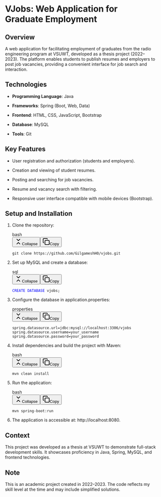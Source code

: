 <div contenteditable="true" role="textbox" translate="no" class="tiptap ProseMirror" tabindex="0"><h1 dir="ltr">VJobs: Web Application for Graduate Employment</h1><h2 dir="ltr">Overview</h2><p dir="ltr">A web application for facilitating employment of graduates from the radio engineering program at VSUWT, developed as a thesis project (2022–2023). The platform enables students to publish resumes and employers to post job vacancies, providing a convenient interface for job search and interaction.</p><h2 dir="ltr">Technologies</h2><ul class="tight" data-tight="true" dir="ltr"><li><p dir="ltr"><strong>Programming Language</strong>: Java</p></li><li><p dir="ltr"><strong>Frameworks</strong>: Spring (Boot, Web, Data)</p></li><li><p dir="ltr"><strong>Frontend</strong>: HTML, CSS, JavaScript, Bootstrap</p></li><li><p dir="ltr"><strong>Database</strong>: MySQL</p></li><li><p dir="ltr"><strong>Tools</strong>: Git</p></li></ul><h2 dir="ltr">Key Features</h2><ul class="tight" data-tight="true" dir="ltr"><li><p dir="ltr">User registration and authorization (students and employers).</p></li><li><p dir="ltr">Creation and viewing of student resumes.</p></li><li><p dir="ltr">Posting and searching for job vacancies.</p></li><li><p dir="ltr">Resume and vacancy search with filtering.</p></li><li><p dir="ltr">Responsive user interface compatible with mobile devices (Bootstrap).</p></li></ul><h2 dir="ltr">Setup and Installation</h2><ol class="tight" data-tight="true" dir="ltr"><li><p dir="ltr">Clone the repository:</p><div class="react-renderer node-codeBlock"><div class="codeblock" data-node-view-wrapper="" style="white-space: normal;"><div class="relative my-3 -mr-2 right-1 rounded-xl md:-mr-8 md:right-4"><div contenteditable="false" class="flex flex-row px-4 py-2 h-10 items-center rounded-t-xl bg-surface-l2 border border-border-l1"><span class="font-mono text-secondary text-xs select-none">bash</span></div><div class="sticky right-2 z-10 @[1280px]/mainview:z-40 @[1280px]/mainview:top-10 top-28 @[0px]/preview:top-5"><div contenteditable="false" class="absolute bottom-1 right-1 flex flex-row gap-0.5 select-none"><button class="inline-flex items-center justify-center gap-2 whitespace-nowrap font-medium cursor-pointer focus-visible:outline-none focus-visible:ring-1 focus-visible:ring-ring disabled:opacity-60 disabled:cursor-not-allowed transition-colors duration-100 [&amp;_svg]:shrink-0 select-none text-fg-secondary hover:text-fg-primary disabled:hover:text-fg-secondary bg-surface-l1 dark:bg-surface-l2 dark:hover:bg-surface-l3 hover:bg-surface-l4-hover disabled:hover:bg-surface-l1 dark:disabled:hover:bg-surface-l2 h-8 rounded-lg px-3 text-xs" type="button"><svg xmlns="http://www.w3.org/2000/svg" width="24" height="24" viewBox="0 0 24 24" fill="none" stroke="currentColor" stroke-width="2" stroke-linecap="round" stroke-linejoin="round" class="lucide lucide-chevrons-down-up size-4"><path d="m7 20 5-5 5 5"></path><path d="m7 4 5 5 5-5"></path></svg><span class="hidden @sm:block">Collapse</span></button><button class="inline-flex items-center justify-center gap-2 whitespace-nowrap font-medium cursor-pointer focus-visible:outline-none focus-visible:ring-1 focus-visible:ring-ring disabled:opacity-60 disabled:cursor-not-allowed transition-colors duration-100 [&amp;_svg]:shrink-0 select-none text-fg-secondary hover:text-fg-primary disabled:hover:text-fg-secondary bg-surface-l1 dark:bg-surface-l2 dark:hover:bg-surface-l3 hover:bg-surface-l4-hover disabled:hover:bg-surface-l1 dark:disabled:hover:bg-surface-l2 h-8 rounded-lg px-3 text-xs" type="button"><svg xmlns="http://www.w3.org/2000/svg" width="24" height="24" viewBox="0 0 24 24" fill="none" stroke="currentColor" stroke-width="2" stroke-linecap="round" stroke-linejoin="round" class="lucide lucide-copy size-4"><rect width="14" height="14" x="8" y="8" rx="2" ry="2"></rect><path d="M4 16c-1.1 0-2-.9-2-2V4c0-1.1.9-2 2-2h10c1.1 0 2 .9 2 2"></path></svg><span class="hidden @sm:block">Copy</span></button></div></div><pre class="whitespace-pre-wrap break-all overflow-x-auto text-primary bg-surface-l1 dark:bg-surface-inset m-0 rounded-t-none rounded-b-2xl border border-border-l1 border-t-0"><code as="code" spellcheck="false" class="language-bash" data-node-view-content="" style="white-space: pre-wrap;"><div data-node-view-content-react="" style="white-space: inherit;">git clone https://github.com/GilgameshH0/vjobs.git</div></code></pre></div></div></div></li><li><p dir="ltr">Set up MySQL and create a database:</p><div class="react-renderer node-codeBlock"><div class="codeblock" data-node-view-wrapper="" style="white-space: normal;"><div class="relative my-3 -mr-2 right-1 rounded-xl md:-mr-8 md:right-4"><div contenteditable="false" class="flex flex-row px-4 py-2 h-10 items-center rounded-t-xl bg-surface-l2 border border-border-l1"><span class="font-mono text-secondary text-xs select-none">sql</span></div><div class="sticky right-2 z-10 @[1280px]/mainview:z-40 @[1280px]/mainview:top-10 top-28 @[0px]/preview:top-5"><div contenteditable="false" class="absolute bottom-1 right-1 flex flex-row gap-0.5 select-none"><button class="inline-flex items-center justify-center gap-2 whitespace-nowrap font-medium cursor-pointer focus-visible:outline-none focus-visible:ring-1 focus-visible:ring-ring disabled:opacity-60 disabled:cursor-not-allowed transition-colors duration-100 [&amp;_svg]:shrink-0 select-none text-fg-secondary hover:text-fg-primary disabled:hover:text-fg-secondary bg-surface-l1 dark:bg-surface-l2 dark:hover:bg-surface-l3 hover:bg-surface-l4-hover disabled:hover:bg-surface-l1 dark:disabled:hover:bg-surface-l2 h-8 rounded-lg px-3 text-xs" type="button"><svg xmlns="http://www.w3.org/2000/svg" width="24" height="24" viewBox="0 0 24 24" fill="none" stroke="currentColor" stroke-width="2" stroke-linecap="round" stroke-linejoin="round" class="lucide lucide-chevrons-down-up size-4"><path d="m7 20 5-5 5 5"></path><path d="m7 4 5 5 5-5"></path></svg><span class="hidden @sm:block">Collapse</span></button><button class="inline-flex items-center justify-center gap-2 whitespace-nowrap font-medium cursor-pointer focus-visible:outline-none focus-visible:ring-1 focus-visible:ring-ring disabled:opacity-60 disabled:cursor-not-allowed transition-colors duration-100 [&amp;_svg]:shrink-0 select-none text-fg-secondary hover:text-fg-primary disabled:hover:text-fg-secondary bg-surface-l1 dark:bg-surface-l2 dark:hover:bg-surface-l3 hover:bg-surface-l4-hover disabled:hover:bg-surface-l1 dark:disabled:hover:bg-surface-l2 h-8 rounded-lg px-3 text-xs" type="button"><svg xmlns="http://www.w3.org/2000/svg" width="24" height="24" viewBox="0 0 24 24" fill="none" stroke="currentColor" stroke-width="2" stroke-linecap="round" stroke-linejoin="round" class="lucide lucide-copy size-4"><rect width="14" height="14" x="8" y="8" rx="2" ry="2"></rect><path d="M4 16c-1.1 0-2-.9-2-2V4c0-1.1.9-2 2-2h10c1.1 0 2 .9 2 2"></path></svg><span class="hidden @sm:block">Copy</span></button></div></div><pre class="whitespace-pre-wrap break-all overflow-x-auto text-primary bg-surface-l1 dark:bg-surface-inset m-0 rounded-t-none rounded-b-2xl border border-border-l1 border-t-0"><code as="code" spellcheck="false" class="language-sql" data-node-view-content="" style="white-space: pre-wrap;"><div data-node-view-content-react="" style="white-space: inherit;"><span style="color: rgb(0, 0, 255);">CREATE</span> <span style="color: rgb(0, 0, 255);">DATABASE</span> vjobs<span style="color: rgb(0, 0, 0);">;</span></div></code></pre></div></div></div></li><li><p dir="ltr">Configure the database in <span class="text-sm px-1 rounded-sm !font-mono bg-sunset/10 text-rust dark:bg-dawn/10 dark:text-dawn">application.properties</span>:</p><div class="react-renderer node-codeBlock"><div class="codeblock" data-node-view-wrapper="" style="white-space: normal;"><div class="relative my-3 -mr-2 right-1 rounded-xl md:-mr-8 md:right-4"><div contenteditable="false" class="flex flex-row px-4 py-2 h-10 items-center rounded-t-xl bg-surface-l2 border border-border-l1"><span class="font-mono text-secondary text-xs select-none">properties</span></div><div class="sticky right-2 z-10 @[1280px]/mainview:z-40 @[1280px]/mainview:top-10 top-28 @[0px]/preview:top-5"><div contenteditable="false" class="absolute bottom-1 right-1 flex flex-row gap-0.5 select-none"><button class="inline-flex items-center justify-center gap-2 whitespace-nowrap font-medium cursor-pointer focus-visible:outline-none focus-visible:ring-1 focus-visible:ring-ring disabled:opacity-60 disabled:cursor-not-allowed transition-colors duration-100 [&amp;_svg]:shrink-0 select-none text-fg-secondary hover:text-fg-primary disabled:hover:text-fg-secondary bg-surface-l1 dark:bg-surface-l2 dark:hover:bg-surface-l3 hover:bg-surface-l4-hover disabled:hover:bg-surface-l1 dark:disabled:hover:bg-surface-l2 h-8 rounded-lg px-3 text-xs" type="button"><svg xmlns="http://www.w3.org/2000/svg" width="24" height="24" viewBox="0 0 24 24" fill="none" stroke="currentColor" stroke-width="2" stroke-linecap="round" stroke-linejoin="round" class="lucide lucide-chevrons-down-up size-4"><path d="m7 20 5-5 5 5"></path><path d="m7 4 5 5 5-5"></path></svg><span class="hidden @sm:block">Collapse</span></button><button class="inline-flex items-center justify-center gap-2 whitespace-nowrap font-medium cursor-pointer focus-visible:outline-none focus-visible:ring-1 focus-visible:ring-ring disabled:opacity-60 disabled:cursor-not-allowed transition-colors duration-100 [&amp;_svg]:shrink-0 select-none text-fg-secondary hover:text-fg-primary disabled:hover:text-fg-secondary bg-surface-l1 dark:bg-surface-l2 dark:hover:bg-surface-l3 hover:bg-surface-l4-hover disabled:hover:bg-surface-l1 dark:disabled:hover:bg-surface-l2 h-8 rounded-lg px-3 text-xs" type="button"><svg xmlns="http://www.w3.org/2000/svg" width="24" height="24" viewBox="0 0 24 24" fill="none" stroke="currentColor" stroke-width="2" stroke-linecap="round" stroke-linejoin="round" class="lucide lucide-copy size-4"><rect width="14" height="14" x="8" y="8" rx="2" ry="2"></rect><path d="M4 16c-1.1 0-2-.9-2-2V4c0-1.1.9-2 2-2h10c1.1 0 2 .9 2 2"></path></svg><span class="hidden @sm:block">Copy</span></button></div></div><pre class="whitespace-pre-wrap break-all overflow-x-auto text-primary bg-surface-l1 dark:bg-surface-inset m-0 rounded-t-none rounded-b-2xl border border-border-l1 border-t-0"><code as="code" spellcheck="false" class="language-properties" data-node-view-content="" style="white-space: pre-wrap;"><div data-node-view-content-react="" style="white-space: inherit;">spring.datasource.url=jdbc:mysql://localhost:3306/vjobs
spring.datasource.username=your_username
spring.datasource.password=your_password</div></code></pre></div></div></div></li><li><p dir="ltr">Install dependencies and build the project with Maven:</p><div class="react-renderer node-codeBlock"><div class="codeblock" data-node-view-wrapper="" style="white-space: normal;"><div class="relative my-3 -mr-2 right-1 rounded-xl md:-mr-8 md:right-4"><div contenteditable="false" class="flex flex-row px-4 py-2 h-10 items-center rounded-t-xl bg-surface-l2 border border-border-l1"><span class="font-mono text-secondary text-xs select-none">bash</span></div><div class="sticky right-2 z-10 @[1280px]/mainview:z-40 @[1280px]/mainview:top-10 top-28 @[0px]/preview:top-5"><div contenteditable="false" class="absolute bottom-1 right-1 flex flex-row gap-0.5 select-none"><button class="inline-flex items-center justify-center gap-2 whitespace-nowrap font-medium cursor-pointer focus-visible:outline-none focus-visible:ring-1 focus-visible:ring-ring disabled:opacity-60 disabled:cursor-not-allowed transition-colors duration-100 [&amp;_svg]:shrink-0 select-none text-fg-secondary hover:text-fg-primary disabled:hover:text-fg-secondary bg-surface-l1 dark:bg-surface-l2 dark:hover:bg-surface-l3 hover:bg-surface-l4-hover disabled:hover:bg-surface-l1 dark:disabled:hover:bg-surface-l2 h-8 rounded-lg px-3 text-xs" type="button"><svg xmlns="http://www.w3.org/2000/svg" width="24" height="24" viewBox="0 0 24 24" fill="none" stroke="currentColor" stroke-width="2" stroke-linecap="round" stroke-linejoin="round" class="lucide lucide-chevrons-down-up size-4"><path d="m7 20 5-5 5 5"></path><path d="m7 4 5 5 5-5"></path></svg><span class="hidden @sm:block">Collapse</span></button><button class="inline-flex items-center justify-center gap-2 whitespace-nowrap font-medium cursor-pointer focus-visible:outline-none focus-visible:ring-1 focus-visible:ring-ring disabled:opacity-60 disabled:cursor-not-allowed transition-colors duration-100 [&amp;_svg]:shrink-0 select-none text-fg-secondary hover:text-fg-primary disabled:hover:text-fg-secondary bg-surface-l1 dark:bg-surface-l2 dark:hover:bg-surface-l3 hover:bg-surface-l4-hover disabled:hover:bg-surface-l1 dark:disabled:hover:bg-surface-l2 h-8 rounded-lg px-3 text-xs" type="button"><svg xmlns="http://www.w3.org/2000/svg" width="24" height="24" viewBox="0 0 24 24" fill="none" stroke="currentColor" stroke-width="2" stroke-linecap="round" stroke-linejoin="round" class="lucide lucide-copy size-4"><rect width="14" height="14" x="8" y="8" rx="2" ry="2"></rect><path d="M4 16c-1.1 0-2-.9-2-2V4c0-1.1.9-2 2-2h10c1.1 0 2 .9 2 2"></path></svg><span class="hidden @sm:block">Copy</span></button></div></div><pre class="whitespace-pre-wrap break-all overflow-x-auto text-primary bg-surface-l1 dark:bg-surface-inset m-0 rounded-t-none rounded-b-2xl border border-border-l1 border-t-0"><code as="code" spellcheck="false" class="language-bash" data-node-view-content="" style="white-space: pre-wrap;"><div data-node-view-content-react="" style="white-space: inherit;">mvn clean install</div></code></pre></div></div></div></li><li><p dir="ltr">Run the application:</p><div class="react-renderer node-codeBlock"><div class="codeblock" data-node-view-wrapper="" style="white-space: normal;"><div class="relative my-3 -mr-2 right-1 rounded-xl md:-mr-8 md:right-4"><div contenteditable="false" class="flex flex-row px-4 py-2 h-10 items-center rounded-t-xl bg-surface-l2 border border-border-l1"><span class="font-mono text-secondary text-xs select-none">bash</span></div><div class="sticky right-2 z-10 @[1280px]/mainview:z-40 @[1280px]/mainview:top-10 top-28 @[0px]/preview:top-5"><div contenteditable="false" class="absolute bottom-1 right-1 flex flex-row gap-0.5 select-none"><button class="inline-flex items-center justify-center gap-2 whitespace-nowrap font-medium cursor-pointer focus-visible:outline-none focus-visible:ring-1 focus-visible:ring-ring disabled:opacity-60 disabled:cursor-not-allowed transition-colors duration-100 [&amp;_svg]:shrink-0 select-none text-fg-secondary hover:text-fg-primary disabled:hover:text-fg-secondary bg-surface-l1 dark:bg-surface-l2 dark:hover:bg-surface-l3 hover:bg-surface-l4-hover disabled:hover:bg-surface-l1 dark:disabled:hover:bg-surface-l2 h-8 rounded-lg px-3 text-xs" type="button"><svg xmlns="http://www.w3.org/2000/svg" width="24" height="24" viewBox="0 0 24 24" fill="none" stroke="currentColor" stroke-width="2" stroke-linecap="round" stroke-linejoin="round" class="lucide lucide-chevrons-down-up size-4"><path d="m7 20 5-5 5 5"></path><path d="m7 4 5 5 5-5"></path></svg><span class="hidden @sm:block">Collapse</span></button><button class="inline-flex items-center justify-center gap-2 whitespace-nowrap font-medium cursor-pointer focus-visible:outline-none focus-visible:ring-1 focus-visible:ring-ring disabled:opacity-60 disabled:cursor-not-allowed transition-colors duration-100 [&amp;_svg]:shrink-0 select-none text-fg-secondary hover:text-fg-primary disabled:hover:text-fg-secondary bg-surface-l1 dark:bg-surface-l2 dark:hover:bg-surface-l3 hover:bg-surface-l4-hover disabled:hover:bg-surface-l1 dark:disabled:hover:bg-surface-l2 h-8 rounded-lg px-3 text-xs" type="button"><svg xmlns="http://www.w3.org/2000/svg" width="24" height="24" viewBox="0 0 24 24" fill="none" stroke="currentColor" stroke-width="2" stroke-linecap="round" stroke-linejoin="round" class="lucide lucide-copy size-4"><rect width="14" height="14" x="8" y="8" rx="2" ry="2"></rect><path d="M4 16c-1.1 0-2-.9-2-2V4c0-1.1.9-2 2-2h10c1.1 0 2 .9 2 2"></path></svg><span class="hidden @sm:block">Copy</span></button></div></div><pre class="whitespace-pre-wrap break-all overflow-x-auto text-primary bg-surface-l1 dark:bg-surface-inset m-0 rounded-t-none rounded-b-2xl border border-border-l1 border-t-0"><code as="code" spellcheck="false" class="language-bash" data-node-view-content="" style="white-space: pre-wrap;"><div data-node-view-content-react="" style="white-space: inherit;">mvn spring-boot:run</div></code></pre></div></div></div></li><li><p dir="ltr">The application is accessible at: <span class="text-sm px-1 rounded-sm !font-mono bg-sunset/10 text-rust dark:bg-dawn/10 dark:text-dawn">http://localhost:8080</span>.</p></li></ol><h2 dir="ltr">Context</h2><p dir="ltr">This project was developed as a thesis at VSUWT to demonstrate full-stack development skills. It showcases proficiency in Java, Spring, MySQL, and frontend technologies.</p><h2 dir="ltr">Note</h2><p dir="ltr">This is an academic project created in 2022–2023. The code reflects my skill level at the time and may include simplified solutions.</p></div>
